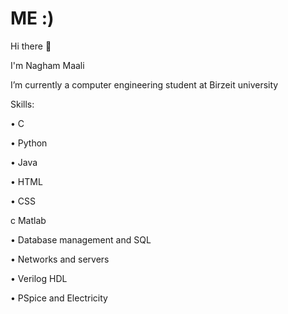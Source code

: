 # ME :)

<!--
**NaghamMaali6/NaghamMaali6** is a ✨ _special_ ✨ repository because its `README.md` (this file) appears on your GitHub profile.

Here are some ideas to get you started:

- 🔭 I’m currently a computer engineering student at Birzeit university 
-->
Hi there 👋

I'm Nagham Maali

I’m currently a computer engineering student at Birzeit university

Skills:

• C

• Python 

• Java

• HTML 

• CSS

c Matlab 

• Database management and SQL

• Networks and servers 

• Verilog HDL 

• PSpice and Electricity



